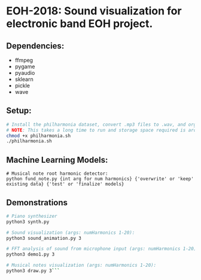 EOH-2018: Sound visualization for electronic band EOH project.
================================================

Dependencies:
------------
* ffmpeg
* pygame
* pyaudio
* sklearn
* pickle
* wave

Setup:
------------
```bash 
# Install the philharmonia dataset, convert .mp3 files to .wav, and organize the directory.
# NOTE: This takes a long time to run and storage space required is around 4.5 Gb.
chmod +x philharmonia.sh 
./philharmonia.sh
```

Machine Learning Models:
------------
```
# Musical note root harmonic detector:
python fund_note.py {int arg for num harmonics} {'overwrite' or 'keep' existing data} {'test' or 'finalize' models}
```

Demonstrations
-----------
```bash
# Piano synthesizer
python3 synth.py

# Sound visualization (args: numHarmonics 1-20):
python3 sound_animation.py 3

# FFT analysis of sound from microphone input (args: numHarmonics 1-20):
python3 demo1.py 3

# Musical notes visualization (args: numHarmonics 1-20):
python3 draw.py 3```
